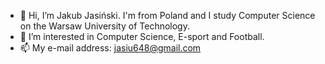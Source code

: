 - 👋 Hi, I’m Jakub Jasiński. I'm from Poland and I study Computer Science on the Warsaw University of Technology.
- 👀 I’m interested in Computer Science, E-sport and Football.
- 📫 My e-mail address: jasiu648@gmail.com

<!---
jasiu648/jasiu648 is a ✨ special ✨ repository because its `README.md` (this file) appears on your GitHub profile.
You can click the Preview link to take a look at your changes.
--->
